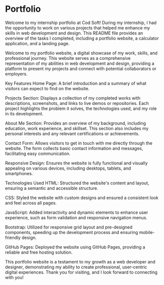 # Portfolio


Welcome to my internship portfolio at Cod Soft! During my internship, I had the opportunity to work on various projects that helped me enhance my skills in web development and design. This README file provides an overview of the tasks I completed, including a portfolio website, a calculator application, and a landing page.



Welcome to my portfolio website, a digital showcase of my work, skills, and professional journey. This website serves as a comprehensive representation of my abilities in web development and design, providing a platform to present my projects and connect with potential collaborators or employers.

Key Features
Home Page: A brief introduction and a summary of what visitors can expect to find on the website.

Projects Section: Displays a collection of my completed works with descriptions, screenshots, and links to live demos or repositories. Each project highlights the problem it solves, the technologies used, and my role in its development.

About Me Section: Provides an overview of my background, including education, work experience, and skillset. This section also includes my personal interests and any relevant certifications or achievements.

Contact Form: Allows visitors to get in touch with me directly through the website. The form collects basic contact information and messages, facilitating easy communication.

Responsive Design: Ensures the website is fully functional and visually appealing on various devices, including desktops, tablets, and smartphones.

Technologies Used
HTML: Structured the website's content and layout, ensuring a semantic and accessible structure.

CSS: Styled the website with custom designs and ensured a consistent look and feel across all pages.

JavaScript: Added interactivity and dynamic elements to enhance user experience, such as form validation and responsive navigation menus.

Bootstrap: Utilized for responsive grid layout and pre-designed components, speeding up the development process and ensuring mobile-friendly design.

GitHub Pages: Deployed the website using GitHub Pages, providing a reliable and free hosting solution.

This portfolio website is a testament to my growth as a web developer and designer, demonstrating my ability to create professional, user-centric digital experiences. Thank you for visiting, and I look forward to connecting with you!
